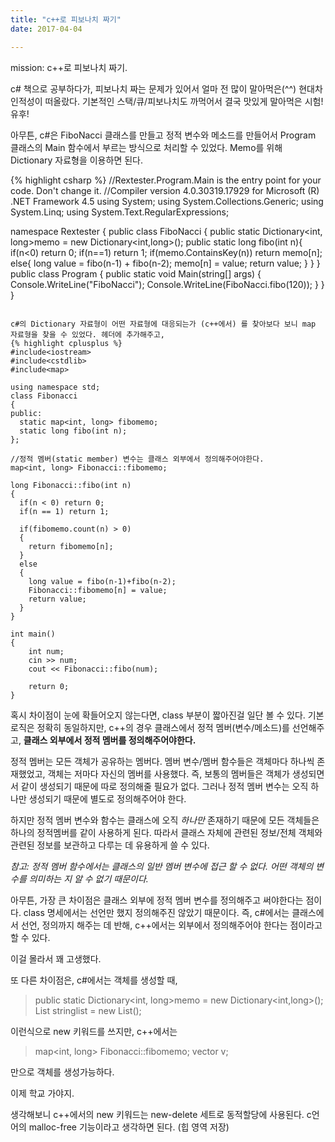 ```yaml
---
title: "c++로 피보나치 짜기"
date: 2017-04-04

---
```


mission: c++로 피보나치 짜기.

c# 책으로 공부하다가, 피보나치 짜는 문제가 있어서 얼마 전 많이 말아먹은(^^) 현대차 인적성이 떠올랐다. 기본적인 스택/큐/피보나치도 까먹어서 결국 맛있게 말아먹은 시험! 유후!

아무튼, c#은 FiboNacci 클래스를 만들고 정적 변수와 메소드를 만들어서 Program 클래스의 Main 함수에서 부르는 방식으로 처리할 수 있었다. Memo를 위해 Dictionary 자료형을 이용하면 된다.

{% highlight csharp %}
//Rextester.Program.Main is the entry point for your code. Don't change it.
//Compiler version 4.0.30319.17929 for Microsoft (R) .NET Framework 4.5
using System;
using System.Collections.Generic;
using System.Linq;
using System.Text.RegularExpressions;

namespace Rextester
{
    public class FiboNacci
    {
        public static Dictionary<int, long>memo = new Dictionary<int,long>();
        public static long fibo(int n){
          if(n<0) return 0;
          if(n==1) return 1;
          if(memo.ContainsKey(n))
            return memo[n];
          else{
            long value = fibo(n-1) + fibo(n-2);
            memo[n] = value;
            return value;
          }
        }
    }
    public class Program
    {
        public static void Main(string[] args)
        {
            Console.WriteLine("FiboNacci");
            Console.WriteLine(FiboNacci.fibo(120));
        }
    }
}
```

c#의 Dictionary 자료형이 어떤 자료형에 대응되는가 (c++에서) 를 찾아보다 보니 map 자료형을 찾을 수 있었다. 헤더에 추가해주고,
{% highlight cplusplus %}
#include<iostream>
#include<cstdlib>
#include<map>

using namespace std;
class Fibonacci
{
public:
  static map<int, long> fibomemo;
  static long fibo(int n);
};

//정적 멤버(static member) 변수는 클래스 외부에서 정의해주어야한다.
map<int, long> Fibonacci::fibomemo;

long Fibonacci::fibo(int n)
{
  if(n < 0) return 0;
  if(n == 1) return 1;

  if(fibomemo.count(n) > 0)
  {
    return fibomemo[n];
  }
  else
  {
    long value = fibo(n-1)+fibo(n-2);
    Fibonacci::fibomemo[n] = value;
    return value;
  }
}

int main()
{
    int num;
    cin >> num;
    cout << Fibonacci::fibo(num);

    return 0;
}

```

혹시 차이점이 눈에 확들어오지 않는다면, class 부분이 짧아진걸 일단 볼 수 있다. 기본 로직은 정확히 동일하지만, c++의 경우 클래스에서 정적 멤버(변수/메소드)를 선언해주고, **클래스 외부에서 정적 멤버를 정의해주어야한다.**

정적 멤버는 모든 객체가 공유하는 멤버다. 멤버 변수/멤버 함수들은 객체마다 하나씩 존재했었고, 객체는 저마다 자신의 멤버를 사용했다. 즉, 보통의 멤버들은 객체가 생성되면서 같이 생성되기 때문에 따로 정의해줄 필요가 없다. 그러나 정적 멤버 변수는 오직 하나만 생성되기 때문에 별도로 정의해주어야 한다.

하지만 정적 멤버 변수와 함수는 클래스에 오직 *하나만* 존재하기 때문에 모든 객체들은 하나의 정적멤버를 같이 사용하게 된다. 따라서 클래스 자체에 관련된 정보/전체 객체와 관련된 정보를 보관하고 다루는 데 유용하게 쓸 수 있다.

*참고: 정적 멤버 함수에서는 클래스의 일반 멤버 변수에 접근 할 수 없다. 어떤 객체의 변수를 의미하는 지 알 수 없기 때문이다.*

아무튼, 가장 큰 차이점은 클래스 외부에 정적 멤버 변수를 정의해주고 써야한다는 점이다. class 명세에서는 선언만 했지 정의해주진 않았기 때문이다. 즉, c#에서는 클래스에서 선언, 정의까지 해주는 데 반해, c++에서는 외부에서 정의해주어야 한다는 점이라고 할 수 있다.

이걸 몰라서 꽤 고생했다.

또 다른 차이점은, c#에서는 객체를 생성할 때,

> public static Dictionary<int, long>memo = new Dictionary<int,long>();
List<string> stringlist = new List<string>();

이런식으로 new 키워드를 쓰지만, c++에서는

> map<int, long> Fibonacci::fibomemo;
vector<int> v;

만으로 객체를 생성가능하다.

이제 학교 가야지.

생각해보니 c++에서의 new 키워드는 new-delete 세트로 동적할당에 사용된다. c언어의 malloc-free 기능이라고 생각하면 된다. (힙 영역 저장)
